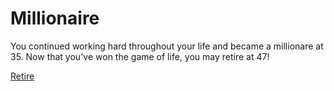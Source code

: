 # Millionaire

You continued working hard throughout your life and became a millionare at 35. Now that you've won the game of life, you may retire at 47!

[Retire](../alarmring.md)
